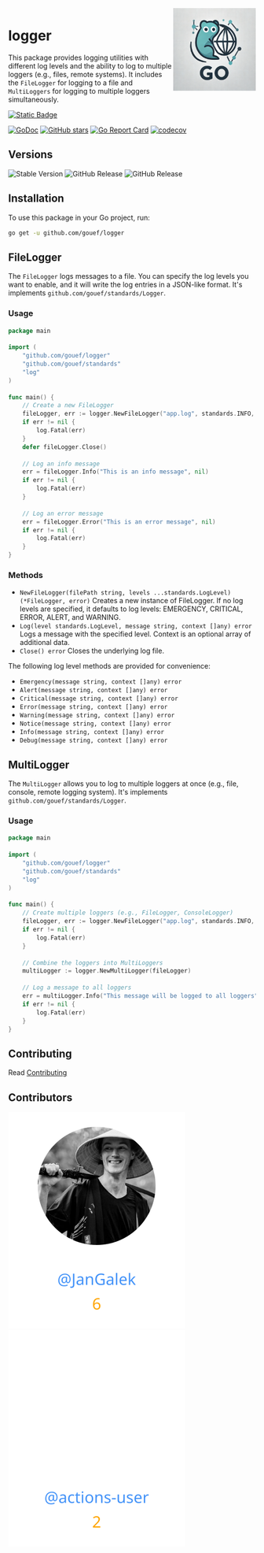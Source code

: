 <img align=right width="168" src="docs/gouef_logo.png">

# logger
This package provides logging utilities with different log levels and the ability to log to multiple loggers (e.g., files, remote systems). It includes the `FileLogger` for logging to a file and `MultiLoggers` for logging to multiple loggers simultaneously.

[![Static Badge](https://img.shields.io/badge/Github-gouef%2Flogger-blue?style=for-the-badge&logo=github&link=github.com%2Fgouef%2Flogger)](https://github.com/gouef/logger)

[![GoDoc](https://pkg.go.dev/badge/github.com/gouef/logger.svg)](https://pkg.go.dev/github.com/gouef/logger)
[![GitHub stars](https://img.shields.io/github/stars/gouef/logger?style=social)](https://github.com/gouef/logger/stargazers)
[![Go Report Card](https://goreportcard.com/badge/github.com/gouef/logger)](https://goreportcard.com/report/github.com/gouef/logger)
[![codecov](https://codecov.io/github/gouef/logger/branch/main/graph/badge.svg?token=YUG8EMH6Q8)](https://codecov.io/github/gouef/logger)

## Versions
![Stable Version](https://img.shields.io/github/v/release/gouef/logger?label=Stable&labelColor=green)
![GitHub Release](https://img.shields.io/github/v/release/gouef/logger?label=RC&include_prereleases&filter=*rc*&logoSize=diago)
![GitHub Release](https://img.shields.io/github/v/release/gouef/logger?label=Beta&include_prereleases&filter=*beta*&logoSize=diago)

## Installation

To use this package in your Go project, run:

```bash
go get -u github.com/gouef/logger
```

## FileLogger
The `FileLogger` logs messages to a file. You can specify the log levels you want to enable, and it will write the log entries in a JSON-like format. It's implements `github.com/gouef/standards/Logger`.

### Usage
```go
package main

import (
	"github.com/gouef/logger"
	"github.com/gouef/standards"
	"log"
)

func main() {
	// Create a new FileLogger
	fileLogger, err := logger.NewFileLogger("app.log", standards.INFO, standards.ERROR)
	if err != nil {
		log.Fatal(err)
	}
	defer fileLogger.Close()

	// Log an info message
	err = fileLogger.Info("This is an info message", nil)
	if err != nil {
		log.Fatal(err)
	}

	// Log an error message
	err = fileLogger.Error("This is an error message", nil)
	if err != nil {
		log.Fatal(err)
	}
}

```

### Methods

- `NewFileLogger(filePath string, levels ...standards.LogLevel) (*FileLogger, error)` Creates a new instance of FileLogger. If no log levels are specified, it defaults to log levels: EMERGENCY, CRITICAL, ERROR, ALERT, and WARNING.
- `Log(level standards.LogLevel, message string, context []any) error` Logs a message with the specified level. Context is an optional array of additional data.
- `Close() error` Closes the underlying log file.

The following log level methods are provided for convenience:

- `Emergency(message string, context []any) error`
- `Alert(message string, context []any) error`
- `Critical(message string, context []any) error`
- `Error(message string, context []any) error`
- `Warning(message string, context []any) error`
- `Notice(message string, context []any) error`
- `Info(message string, context []any) error`
- `Debug(message string, context []any) error`

## MultiLogger
The `MultiLogger` allows you to log to multiple loggers at once (e.g., file, console, remote logging system). It's implements `github.com/gouef/standards/Logger`.

### Usage

```go
package main

import (
	"github.com/gouef/logger"
	"github.com/gouef/standards"
	"log"
)

func main() {
	// Create multiple loggers (e.g., FileLogger, ConsoleLogger)
	fileLogger, err := logger.NewFileLogger("app.log", standards.INFO, standards.ERROR)
	if err != nil {
		log.Fatal(err)
	}

	// Combine the loggers into MultiLoggers
	multiLogger := logger.NewMultiLogger(fileLogger)

	// Log a message to all loggers
	err = multiLogger.Info("This message will be logged to all loggers", nil)
	if err != nil {
		log.Fatal(err)
	}
}

```


## Contributing

Read [Contributing](CONTRIBUTING.md)

## Contributors

<div>
<span>
  <a href="https://github.com/JanGalek"><img src="https://raw.githubusercontent.com/gouef/logger/refs/heads/contributors-svg/.github/contributors/JanGalek.svg" alt="JanGalek" /></a>
</span>
<span>
  <a href="https://github.com/actions-user"><img src="https://raw.githubusercontent.com/gouef/logger/refs/heads/contributors-svg/.github/contributors/actions-user.svg" alt="actions-user" /></a>
</span>
</div>

